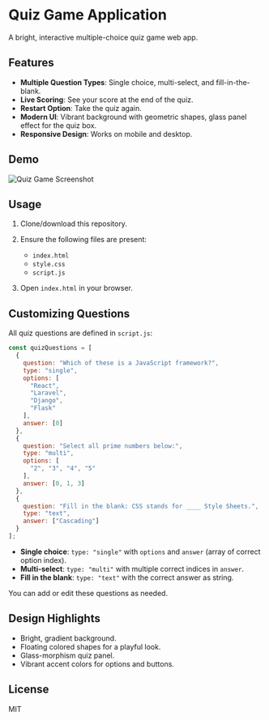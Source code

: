 # Quiz Game Application

A bright, interactive multiple-choice quiz game web app.

## Features

- **Multiple Question Types**: Single choice, multi-select, and fill-in-the-blank.
- **Live Scoring**: See your score at the end of the quiz.
- **Restart Option**: Take the quiz again.
- **Modern UI**: Vibrant background with geometric shapes, glass panel effect for the quiz box.
- **Responsive Design**: Works on mobile and desktop.

## Demo

![Quiz Game Screenshot](https://cdn-icons-png.flaticon.com/512/1108/1108531.png)

## Usage

1. Clone/download this repository.
2. Ensure the following files are present:
   - `index.html`
   - `style.css`
   - `script.js`

3. Open `index.html` in your browser.

## Customizing Questions

All quiz questions are defined in `script.js`:

```javascript
const quizQuestions = [
  {
    question: "Which of these is a JavaScript framework?",
    type: "single",
    options: [
      "React",
      "Laravel",
      "Django",
      "Flask"
    ],
    answer: [0]
  },
  {
    question: "Select all prime numbers below:",
    type: "multi",
    options: [
      "2", "3", "4", "5"
    ],
    answer: [0, 1, 3]
  },
  {
    question: "Fill in the blank: CSS stands for ____ Style Sheets.",
    type: "text",
    answer: ["Cascading"]
  }
];
```
- **Single choice**: `type: "single"` with `options` and `answer` (array of correct option index).
- **Multi-select**: `type: "multi"` with multiple correct indices in `answer`.
- **Fill in the blank**: `type: "text"` with the correct answer as string.

You can add or edit these questions as needed.

## Design Highlights

- Bright, gradient background.
- Floating colored shapes for a playful look.
- Glass-morphism quiz panel.
- Vibrant accent colors for options and buttons.

## License

MIT
